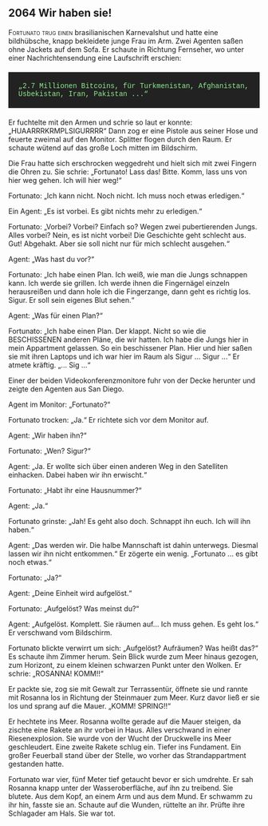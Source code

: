 ## **2064** Wir haben sie!

<span style="font-variant:small-caps;">Fortunato trug einen</span> brasilianischen Karnevalshut und hatte eine bildhübsche, knapp bekleidete junge Frau im Arm.
Zwei Agenten saßen ohne Jackets auf dem Sofa.
Er schaute in Richtung Fernseher, wo unter einer Nachrichtensendung eine Laufschrift erschien: 

<div style="background-color: #222; color: lightgreen; padding: 20px; margin: 20px 0; font-family: 'Courier New'">
„2.7 Millionen Bitcoins, für Turkmenistan, Afghanistan, Usbekistan, 
Iran, Pakistan ...“ 
</div>
Er fuchtelte mit den Armen und schrie so laut er konnte: „HUAARRRKRMPLSIGURRRR“
Dann zog er eine Pistole aus seiner Hose und feuerte zweimal auf den Monitor.
Splitter flogen durch den Raum.
Er schaute wütend auf das große Loch mitten im Bildschirm.

Die Frau hatte sich erschrocken weggedreht und hielt sich mit zwei Fingern die Ohren zu.
Sie schrie: „Fortunato!
Lass das!
Bitte.
Komm, lass uns von hier weg gehen.
Ich will hier weg!“

Fortunato: „Ich kann nicht.
Noch nicht.
Ich muss noch etwas erledigen.“

Ein Agent: „Es ist vorbei.
Es gibt nichts mehr zu erledigen.“

Fortunato: „Vorbei?
Vorbei?
Einfach so?
Wegen zwei pubertierenden Jungs.
Alles vorbei?
Nein, es ist nicht vorbei!
Die Geschichte geht schlecht aus.
Gut!
Abgehakt.
Aber sie soll nicht nur für mich schlecht ausgehen.“

Agent: „Was hast du vor?“

Fortunato: „Ich habe einen Plan.
Ich weiß, wie man die Jungs schnappen kann.
Ich werde sie grillen.
Ich werde ihnen die Fingernägel einzeln herausreißen und dann hole ich die Fingerzange, dann geht es richtig los.
Sigur.
Er soll sein eigenes Blut sehen.“

Agent: „Was für einen Plan?“

Fortunato: „Ich habe einen Plan.
Der klappt.
Nicht so wie die BESCHISSENEN anderen Pläne, die wir hatten.
Ich habe die Jungs hier in mein Appartment gelassen.
So ein beschissener Plan.
Hier und hier saßen sie mit ihren Laptops und ich war hier im Raum als Sigur ... Sigur ...“
Er atmete kräftig.
„...
Sig ...“

Einer der beiden Videokonferenzmonitore fuhr von der Decke herunter und zeigte den Agenten aus San Diego.

Agent im Monitor: „Fortunato?“

Fortunato trocken: „Ja.“
Er richtete sich vor dem Monitor auf.

Agent: „Wir haben ihn?“

Fortunato: „Wen?
Sigur?“

Agent: „Ja.
Er wollte sich über einen anderen Weg in den Satelliten einhacken.
Dabei haben wir ihn erwischt.“

Fortunato: „Habt ihr eine Hausnummer?“

Agent: „Ja.“

Fortunato grinste: „Jah!
Es geht also doch.
Schnappt ihn euch.
Ich will ihn haben.“

Agent: „Das werden wir.
Die halbe Mannschaft ist dahin unterwegs.
Diesmal lassen wir ihn nicht entkommen.“
Er zögerte ein wenig.
„Fortunato ... es gibt noch etwas.“

Fortunato: „Ja?“

Agent: „Deine Einheit wird aufgelöst.“

Fortunato: „Aufgelöst?
Was meinst du?“

Agent: „Aufgelöst.
Komplett.
Sie räumen auf...
Ich muss gehen.
Es geht los.“
Er verschwand vom Bildschirm.

Fortunato blickte verwirrt um sich: „Aufgelöst?
Aufräumen?
Was heißt das?“
Es schaute ihm Zimmer herum.
Sein Blick wurde zum Meer hinaus gezogen, zum Horizont, zu einem kleinen schwarzen Punkt unter den Wolken.
Er schrie: „ROSANNA! KOMM!!“

Er packte sie, zog sie mit Gewalt zur Terrassentür, öffnete sie und rannte mit Rosanna los in Richtung der Steinmauer zum Meer.
Kurz davor ließ er sie los und sprang auf die Mauer.
„KOMM! SPRING!!“

Er hechtete ins Meer.
Rosanna wollte gerade auf die Mauer steigen, da zischte eine Rakete an ihr vorbei in Haus.
Alles verschwand in einer Riesenexplosion.
Sie wurde von der Wucht der Druckwelle ins Meer geschleudert.
Eine zweite Rakete schlug ein.
Tiefer ins Fundament.
Ein großer Feuerball stand über der Stelle, wo vorher das Strandappartment gestanden hatte.

Fortunato war vier, fünf Meter tief getaucht bevor er sich umdrehte.
Er sah Rosanna knapp unter der Wasseroberfläche, auf ihn zu treibend.
Sie blutete.
Aus dem Kopf, an einem Arm und aus dem Mund.
Er schwamm zu ihr hin, fasste sie an.
Schaute auf die Wunden, rüttelte an ihr.
Prüfte ihre Schlagader am Hals.
Sie war tot.
